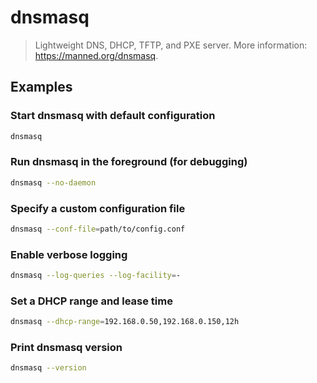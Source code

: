 # dnsmasq

> Lightweight DNS, DHCP, TFTP, and PXE server. More information: <https://manned.org/dnsmasq>.

## Examples

### Start dnsmasq with default configuration

```bash
dnsmasq
```

### Run dnsmasq in the foreground (for debugging)

```bash
dnsmasq --no-daemon
```

### Specify a custom configuration file

```bash
dnsmasq --conf-file=path/to/config.conf
```

### Enable verbose logging

```bash
dnsmasq --log-queries --log-facility=-
```

### Set a DHCP range and lease time

```bash
dnsmasq --dhcp-range=192.168.0.50,192.168.0.150,12h
```

### Print dnsmasq version

```bash
dnsmasq --version
```
